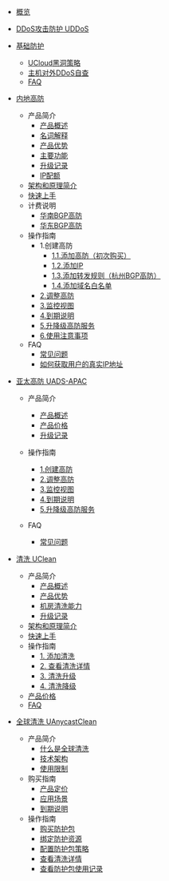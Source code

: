 
* [概览](/uantiddos/README)

* [DDoS攻击防护 UDDoS](/uantiddos/uantiddos)
* [基础防护](/uantiddos/usecurity/overview.md)
  * [UCloud黑洞策略](/uantiddos/usecurity/datacenter)
  * [主机对外DDoS自查](/uantiddos/usecurity/check_ddos)
  * [FAQ](/uantiddos/usecurity/faq)
* [内地高防](/uantiddos/uads/overview)
  * 产品简介
    * [产品概述](/uantiddos/uads/concepts/overview)
    * [名词解释](/uantiddos/uads/concepts/term)
    * [产品优势](/uantiddos/uads/concepts/advantage)
    * [主要功能](/uantiddos/uads/concepts/function)
    * [升级记录](/uantiddos/uads/concepts/change)
    * [IP配额](/uantiddos/uads/concepts/ipnumbers)
  * [架构和原理简介](/uantiddos/uads/architecture)
  * [快速上手](/uantiddos/uads/common)
  * 计费说明
      * [华南BGP高防](/uantiddos/uads/price/southern)
      * [华东BGP高防](/uantiddos/uads/price/bgp)
  * 操作指南
    * 1.创建高防
        * [1.1.添加高防（初次购买）](/uantiddos/uads/opintro/add)
        * [1.2.添加IP](/uantiddos/uads/opintro/addip)
        * [1.3.添加转发规则（杭州BGP高防）](/uantiddos/uads/opintro/addrules)
        * [1.4.添加域名白名单](/uantiddos/uads/opintro/adddomain)
    * [2.调整高防](/uantiddos/uads/opintro/upgrade)
    * [3.监控视图](/uantiddos/uads/opintro/dashboard)
    * [4.到期说明](/uantiddos/uads/opintro/invalid)
    * [5.升降级高防服务](/uantiddos/uads/price/upgrade)
    * [6.使用注意事项](/uantiddos/uads/warning)
  * FAQ
    * [常见问题](/uantiddos/uads/faq/game)
    * [如何获取用户的真实IP地址](/uantiddos/uads/faq/howtogetip)
* [亚太高防 UADS-APAC](/uantiddos/uads-apac/overview.md)
  
  * 产品简介
    * [产品概述](/uantiddos/uads-apac/concepts/overview)
    * [产品价格](/uantiddos/uads-apac/price/price)
    * [升级记录](/uantiddos/uads-apac/concepts/change)
  * 操作指南
    * [1.创建高防](/uantiddos/uads-apac/opintro/add)
    * [2.调整高防](/uantiddos/uads-apac/opintro/upgrade)
    * [3.监控视图](/uantiddos/uads-apac/opintro/dashboard)
    * [4.到期说明](/uantiddos/uads-apac/opintro/invalid)
    * [5.升降级高防服务](/uantiddos/uads-apac/price/upgrade)
  
  * FAQ
    * [常见问题](/uantiddos/uads-apac/faq/game)
* [清洗 UClean](/uantiddos/uclean/overview.md)
  * 产品简介
    * [产品概述](/uantiddos/uclean/concepts/overview) 
    * [产品优势](/uantiddos/uclean/concepts/advantage)
    * [机房清洗能力](/uantiddos/uclean/concepts/protect)
    * [升级记录](/uantiddos/uclean/concepts/change)
  * [架构和原理简介](/uantiddos/uclean/architecture)
  * [快速上手](/uantiddos/uclean/common) 
  * 操作指南
    * [1. 添加清洗](/uantiddos/uclean/opintro/add)
    * [2. 查看清洗详情](/uantiddos/uclean/opintro/details)
    * [3. 清洗升级](/uantiddos/uclean/opintro/upgrade)
    * [4. 清洗降级](/uantiddos/uclean/opintro/degrade)
  * [产品价格](/uantiddos/uclean/price)
  * [FAQ](/uantiddos/uclean/faq)
* [全球清洗 UAnycastClean](/uantiddos/uanycastclean/overview.md)
  * 产品简介
    * [什么是全球清洗](/uantiddos/uanycastclean/intro/whatisanycasteip) 
    * [技术架构](/uantiddos/uanycastclean/intro/architecture)
    * [使用限制](/uantiddos/uanycastclean/intro/limit)
  * 购买指南
    * [产品定价](/uantiddos/uanycastclean/buy/price) 
    * [应用场景](/uantiddos/uanycastclean/buy/apply)
    * [到期说明](/uantiddos/uanycastclean/buy/invalid)
  * 操作指南
    * [购买防护包](/uantiddos/uanycastclean/guide/buyanycastclean)
    * [绑定防护资源](/uantiddos/uanycastclean/guide/allocate)
    * [配置防护包策略](/uantiddos/uanycastclean/guide/config)
    * [查看清洗详情](/uantiddos/uanycastclean/guide/check)
    * [查看防护包使用记录](/uantiddos/uanycastclean/guide/used)
      
      
      
      
      
